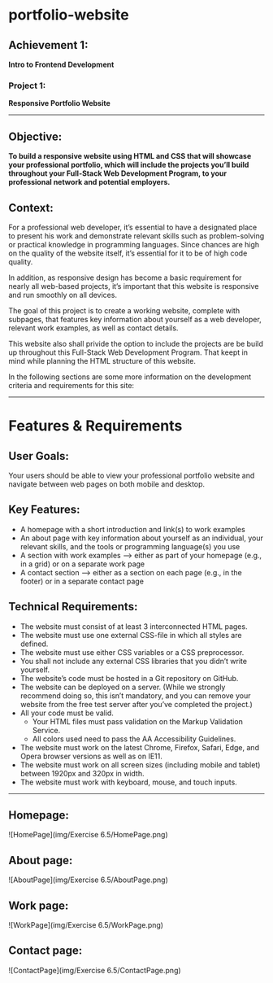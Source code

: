 # portfolio-website

## Achievement 1:

**Intro to Frontend Development**

### Project 1:

**Responsive Portfolio Website**

---

## Objective:

**To build a responsive website using HTML and CSS that will showcase your professional portfolio, which will include the projects you’ll build throughout your Full-Stack Web Development Program, to your professional network and potential employers.**

## Context:

For a professional web developer, it’s essential to have a designated place to present his work and demonstrate relevant skills such as problem-solving or practical knowledge in programming languages. Since chances are high on the quality of the website itself, it’s essential for it to be of high code quality.<br/>

In addition, as responsive design has become a basic requirement for nearly all web-based projects, it’s important that this website is responsive and run smoothly on all devices.<br/>

The goal of this project is to create a working website, complete with subpages, that features key information about yourself as a web developer, relevant work examples, as well as contact details.<br/>

This website also shall privide the option to include the projects are be build up throughout this Full-Stack Web Development Program. That keept in mind while planning the HTML structure of this website.<br/>

In the following sections are some more information on the development criteria and requirements for this site:<br/>

---

# Features & Requirements

## User Goals:

Your users should be able to view your professional portfolio website and navigate between web pages on both mobile and desktop.<br/>

## Key Features:

- A homepage with a short introduction and link(s) to work examples
- An about page with key information about yourself as an individual, your relevant skills, and the tools or programming language(s) you use
- A section with work examples —> either as part of your homepage (e.g., in a grid) or on a separate work page
- A contact section —> either as a section on each page (e.g., in the footer) or in a separate contact page

## Technical Requirements:

- The website must consist of at least 3 interconnected HTML pages.
- The website must use one external CSS-file in which all styles are defined.
- The website must use either CSS variables or a CSS preprocessor.
- You shall not include any external CSS libraries that you didn’t write yourself.
- The website’s code must be hosted in a Git repository on GitHub.
- The website can be deployed on a server. (While we strongly recommend doing so, this isn’t mandatory, and you can remove your website from the free test server after you’ve completed the project.)
- All your code must be valid.
  - Your HTML files must pass validation on the Markup Validation Service.
  - All colors used need to pass the AA Accessibility Guidelines.
- The website must work on the latest Chrome, Firefox, Safari, Edge, and Opera browser versions as well as on IE11.
- The website must work on all screen sizes (including mobile and tablet) between 1920px and 320px in width.
- The website must work with keyboard, mouse, and touch inputs.

---

## Homepage:

![HomePage](img/Exercise 6.5/HomePage.png)

## About page:

![AboutPage](img/Exercise 6.5/AboutPage.png)

## Work page:

![WorkPage](img/Exercise 6.5/WorkPage.png)

## Contact page:

![ContactPage](img/Exercise 6.5/ContactPage.png)
